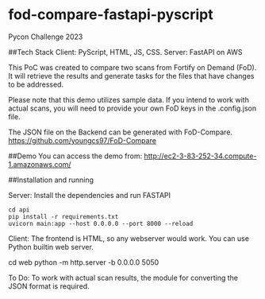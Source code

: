 # fod-compare-fastapi-pyscript
Pycon Challenge 2023

##Tech Stack
Client: PyScript, HTML, JS, CSS.
Server: FastAPI on AWS

This PoC was created to compare two scans from Fortify on Demand (FoD). It will retrieve the results and generate tasks for the files that have changes to be addressed.

Please note that this demo utilizes sample data. If you intend to work with actual scans, you will need to provide your own FoD keys in the .config.json file.

The JSON file on the Backend can be generated with FoD-Compare.
https://github.com/youngcs97/FoD-Compare

##Demo
You can access the demo from:
http://ec2-3-83-252-34.compute-1.amazonaws.com/

##Installation and running

Server:
Install the dependencies and run FASTAPI

```console
cd api
pip install -r requirements.txt
uvicorn main:app --host 0.0.0.0 --port 8000 --reload
```

Client:
The frontend is HTML, so any webserver would work. You can use Python builtin web server.

cd web
python -m http.server -b 0.0.0.0 5050

To Do: 
To work with actual scan results, the module for converting the JSON format is required.
